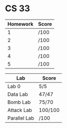 # CS 33

| Homework | Score |
| ------- | ----- |
| 1 | /100  |
| 2 | /100  |
| 3 | /100  |
| 4 | /100  |
| 5 | /100  |

| Lab | Score |
| ------- | ----- |
| Lab 0 | 5/5  |
| Data Lab | 47/47  |
| Bomb Lab | 75/70  |
| Attack Lab | 100/100  |
| Parallel Lab | /100  |
